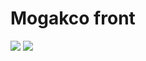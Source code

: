 # Mogakco front
![](https://img.shields.io/badge/node-16.15.0-026e00)
![](https://img.shields.io/badge/yarn-1.22.17-blue)
